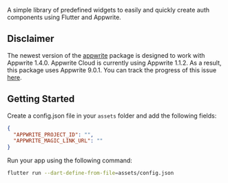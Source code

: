 A simple library of predefined widgets to easily and quickly create auth components using Flutter and Appwrite.

## Disclaimer
The newest version of the [appwrite](https://pub.dev/packages/appwrite) package is designed to work with Appwrite 1.4.0. Appwrite Cloud is currently using Appwrite 1.1.2. As a result, this package uses Appwrite 9.0.1. You can track the progress of this issue [here](https://github.com/appwrite/sdk-for-flutter/issues/173).

## Getting Started
Create a config.json file in your `assets` folder and add the following fields:
```json
{
  "APPWRITE_PROJECT_ID": "",
  "APPWRITE_MAGIC_LINK_URL": ""
}
```

Run your app using the following command:
```bash
flutter run --dart-define-from-file=assets/config.json
```

